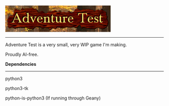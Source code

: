 ![logo](logo.png)

------------

Adventure Test is a very small, very WIP game I'm making.

Proudly AI-free.

**Dependencies**

------------

python3

python3-tk

python-is-python3 (If running through Geany)
